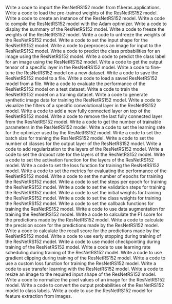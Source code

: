 Write a code to import the ResNetRS152 model from tf.keras.applications.
Write a code to load the pre-trained weights of the ResNetRS152 model.
Write a code to create an instance of the ResNetRS152 model.
Write a code to compile the ResNetRS152 model with the Adam optimizer.
Write a code to display the summary of the ResNetRS152 model.
Write a code to freeze the weights of the ResNetRS152 model.
Write a code to unfreeze the weights of the ResNetRS152 model.
Write a code to set the input shape for the ResNetRS152 model.
Write a code to preprocess an image for input to the ResNetRS152 model.
Write a code to predict the class probabilities for an image using the ResNetRS152 model.
Write a code to predict the class label for an image using the ResNetRS152 model.
Write a code to get the output tensor of a specific layer in the ResNetRS152 model.
Write a code to fine-tune the ResNetRS152 model on a new dataset.
Write a code to save the ResNetRS152 model to a file.
Write a code to load a saved ResNetRS152 model from a file.
Write a code to evaluate the performance of the ResNetRS152 model on a test dataset.
Write a code to train the ResNetRS152 model on a training dataset.
Write a code to generate synthetic image data for training the ResNetRS152 model.
Write a code to visualize the filters of a specific convolutional layer in the ResNetRS152 model.
Write a code to add a new fully connected layer on top of the ResNetRS152 model.
Write a code to remove the last fully connected layer from the ResNetRS152 model.
Write a code to get the number of trainable parameters in the ResNetRS152 model.
Write a code to set the learning rate for the optimizer used by the ResNetRS152 model.
Write a code to set the batch size for training the ResNetRS152 model.
Write a code to set the number of classes for the output layer of the ResNetRS152 model.
Write a code to add regularization to the layers of the ResNetRS152 model.
Write a code to set the dropout rate for the layers of the ResNetRS152 model.
Write a code to set the activation function for the layers of the ResNetRS152 model.
Write a code to set the loss function for training the ResNetRS152 model.
Write a code to set the metrics for evaluating the performance of the ResNetRS152 model.
Write a code to set the number of epochs for training the ResNetRS152 model.
Write a code to set the steps per epoch for training the ResNetRS152 model.
Write a code to set the validation steps for training the ResNetRS152 model.
Write a code to set the initial weights for training the ResNetRS152 model.
Write a code to set the class weights for training the ResNetRS152 model.
Write a code to set the callback functions for training the ResNetRS152 model.
Write a code to use data augmentation for training the ResNetRS152 model.
Write a code to calculate the F1 score for the predictions made by the ResNetRS152 model.
Write a code to calculate the precision score for the predictions made by the ResNetRS152 model.
Write a code to calculate the recall score for the predictions made by the ResNetRS152 model.
Write a code to use early stopping during training of the ResNetRS152 model.
Write a code to use model checkpointing during training of the ResNetRS152 model.
Write a code to use learning rate scheduling during training of the ResNetRS152 model.
Write a code to use gradient clipping during training of the ResNetRS152 model.
Write a code to use a custom loss function for training the ResNetRS152 model.
Write a code to use transfer learning with the ResNetRS152 model.
Write a code to resize an image to the required input shape of the ResNetRS152 model.
Write a code to normalize the pixel values of an image for the ResNetRS152 model.
Write a code to convert the output probabilities of the ResNetRS152 model to class labels.
Write a code to use the ResNetRS152 model for feature extraction from images.